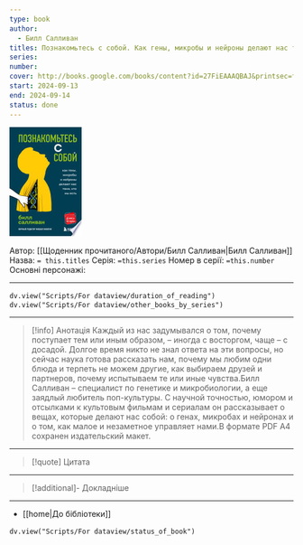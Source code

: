 ```yaml
---
type: book
author:
  - Билл Салливан
titles: Познакомьтесь с собой. Как гены, микробы и нейроны делают нас теми, кто мы есть
series:
number:
cover: http://books.google.com/books/content?id=27FiEAAAQBAJ&printsec=frontcover&img=1&zoom=1&edge=curl&source=gbs_api
start: 2024-09-13
end: 2024-09-14
status: done
---
```

![cover|150](media/cover!150-501.jpg)

Автор: [[Щоденник прочитаного/Автори/Билл Салливан|Билл Салливан]]
Назва: `= this.titles`
Серія:  `=this.series`
Номер в серії: `=this.number`
Основні персонажі:

---
```dataviewjs
dv.view("Scripts/For dataview/duration_of_reading")
dv.view("Scripts/For dataview/other_books_by_series")
```

---
>[!info] Анотація
>Каждый из нас задумывался о том, почему поступает тем или иным образом, – иногда с восторгом, чаще – с досадой. Долгое время никто не знал ответа на эти вопросы, но сейчас наука готова рассказать нам, почему мы любим одни блюда и терпеть не можем другие, как выбираем друзей и партнеров, почему испытываем те или иные чувства.Билл Салливан – специалист по генетике и микробиологии, а еще заядлый любитель поп-культуры. С научной точностью, юмором и отсылками к культовым фильмам и сериалам он рассказывает о вещах, которые делают нас собой: о генах, микробах и нейронах и о том, как малое и незаметное управляет нами.В формате PDF A4 сохранен издательский макет.
___

>[!quote] Цитата

---
>[!additional]- Докладніше

---

- [[home|До бібліотеки]]

```dataviewjs
dv.view("Scripts/For dataview/status_of_book")
```